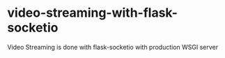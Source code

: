 # video-streaming-with-flask-socketio
Video Streaming is done with flask-socketio with production WSGI server 
